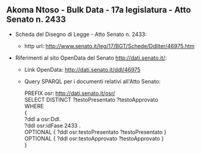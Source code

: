 ## Akoma Ntoso - Bulk Data - 17a legislatura - Atto Senato n. 2433 ##

* Scheda del Disegno di Legge - Atto Senato n. 2433:
	* http url: http://www.senato.it/leg/17/BGT/Schede/Ddliter/46975.htm

* Riferimenti al sito OpenData del Senato http://dati.senato.it/:
	* Link OpenData: http://dati.senato.it/ddl/46975
	* Query SPARQL per i documenti relativi all'Atto Senato:

        PREFIX osr: <http://dati.senato.it/osr/>  
		SELECT DISTINCT ?testoPresentato ?testoApprovato  
		WHERE  
		{  
		    ?ddl a osr:Ddl.  
		    ?ddl osr:idFase 2433 .  
		    OPTIONAL { ?ddl osr:testoPresentato ?testoPresentato }  
		    OPTIONAL { ?ddl osr:testoApprovato ?testoApprovato }  
		}
		
